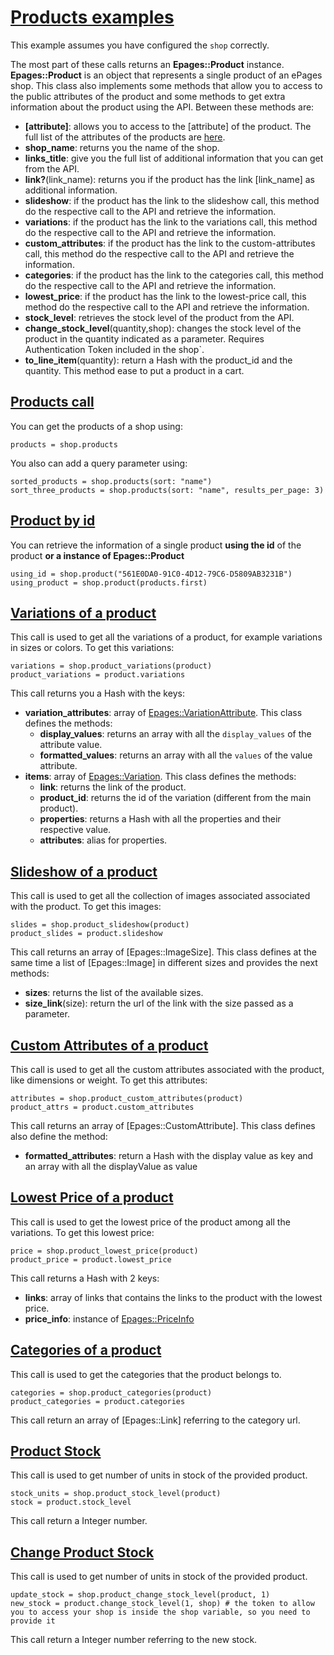 # [Products examples](https://developer.epages.com/apps/api-reference/resource-product.html)

This example assumes you have configured the `shop` correctly.

The most part of these calls returns an **Epages::Product** instance. 
**Epages::Product** is an object that represents a single product of an ePages shop.
This class also implements some methods that allow you to access to the public attributes of the product and some methods to get extra information about the product using the API.
Between these methods are:
 * **[attribute]**: allows you to access to the [attribute] of the product. The full list of the attributes of the products are [here](https://developer.epages.com/apps/data-types.html#product).
 * **shop_name**: returns you the name of the shop.
 * **links_title**: give you the full list of additional information that you can get from the API. 
 * **link?**(link_name): returns you if the product has the link [link_name] as additional information.
 * **slideshow**: if the product has the link to the slideshow call, this method do the respective call to the API and retrieve the information.
 * **variations**: if the product has the link to the variations call, this method do the respective call to the API and retrieve the information.
 * **custom_attributes**: if the product has the link to the custom-attributes call, this method do the respective call to the API and retrieve the information.
 * **categories**: if the product has the link to the categories call, this method do the respective call to the API and retrieve the information.
 * **lowest_price**: if the product has the link to the lowest-price call, this method do the respective call to the API and retrieve the information.
 * **stock_level**: retrieves the stock level of the product from the API.
 * **change_stock_level**(quantity,shop): changes the stock level of the product in the quantity indicated as a parameter. Requires Authentication Token included in the shop`.
 * **to_line_item**(quantity): return a Hash with the product_id and the quantity. This method ease to put a product in a cart.

## [Products call](https://developer.epages.com/apps/api-reference/get-shops-shopid-products.html)

You can get the products of a shop using:
```
products = shop.products
```

You also can add a query parameter using:
```
sorted_products = shop.products(sort: "name")
sort_three_products = shop.products(sort: "name", results_per_page: 3)
```

## [Product by id](https://developer.epages.com/apps/api-reference/get-shops-shopid-products-productid.html)

You can retrieve the information of a single product **using the id** of the product **or a instance of Epages::Product**
```
using_id = shop.product("561E0DA0-91C0-4D12-79C6-D5809AB3231B")
using_product = shop.product(products.first)
```

## [Variations of a product](https://developer.epages.com/apps/api-reference/get-shops-shopid-products-productid-variations.html)

This call is used to get all the variations of a product, for example variations in sizes or colors. To get this variations:
```
variations = shop.product_variations(product)
product_variations = product.variations
```
 
This call returns you a Hash with the keys: 
 * **variation_attributes**: array of [Epages::VariationAttribute](https://developer.epages.com/apps/data-types.html#variationattribute). This class defines the methods:
   * **display_values**: returns an array with all the `display_values` of the attribute value.
   * **formatted_values**: returns an array with all the `values` of the value attribute.
 * **items**: array of [Epages::Variation](https://developer.epages.com/apps/data-types.html#variation). This class defines the methods:
   * **link**: returns the link of the product.
   * **product_id**: returns the id of the variation (different from the main product).
   * **properties**: returns a Hash with all the properties and their respective value.
   * **attributes**: alias for properties.
   
## [Slideshow of a product](https://developer.epages.com/apps/api-reference/get-shops-shopid-products-productid-slideshow.html)

This call is used to get all the collection of images associated associated with the product. To get this images:
```
slides = shop.product_slideshow(product)
product_slides = product.slideshow
```

This call returns an array of [Epages::ImageSize]. 
This class defines at the same time a list of [Epages::Image] in different sizes and provides the next methods:
 * **sizes**: returns the list of the available sizes.
 * **size_link**(size): return the url of the link with the size passed as a parameter.

## [Custom Attributes of a product](https://developer.epages.com/apps/api-reference/get-shops-shopid-products-productid-custom-attributes.html)

This call is used to get all the custom attributes associated with the product, like dimensions or weight. To get this attributes:
```
attributes = shop.product_custom_attributes(product)
product_attrs = product.custom_attributes
```

This call returns an array of [Epages::CustomAttribute].
This class defines also define the method:
 * **formatted_attributes**: return a Hash with the display value as key and an array with all the displayValue as value

## [Lowest Price of a product](https://developer.epages.com/apps/api-reference/get-shops-shopid-products-productid-lowest-price.html)

This call is used to get the lowest price of the product among all the variations. To get this lowest price:
```
price = shop.product_lowest_price(product)
product_price = product.lowest_price
```

This call returns a Hash with 2 keys:
 * **links**: array of links that contains the links to the product with the lowest price.
 * **price_info**: instance of [Epages::PriceInfo](https://developer.epages.com/apps/data-types.html#priceinfo)

## [Categories of a product](https://developer.epages.com/apps/api-reference/get-shops-shopid-products-productid-categories.html)

This call is used to get the categories that the product belongs to.
```
categories = shop.product_categories(product)
product_categories = product.categories
```

This call return an array of [Epages::Link] referring to the category url.
  
## [Product Stock](https://developer.epages.com/apps/api-reference/get-shops-shopid-products-productid-stock-level.html)

This call is used to get number of units in stock of the provided product.
```
stock_units = shop.product_stock_level(product)
stock = product.stock_level
```

This call return a Integer number.

## [Change Product Stock](https://developer.epages.com/apps/api-reference/put-shops-shopid-products-productid-stock-level.html)

This call is used to get number of units in stock of the provided product.
```
update_stock = shop.product_change_stock_level(product, 1)
new_stock = product.change_stock_level(1, shop) # the token to allow you to access your shop is inside the shop variable, so you need to provide it 
```

This call return a Integer number referring to the new stock.



